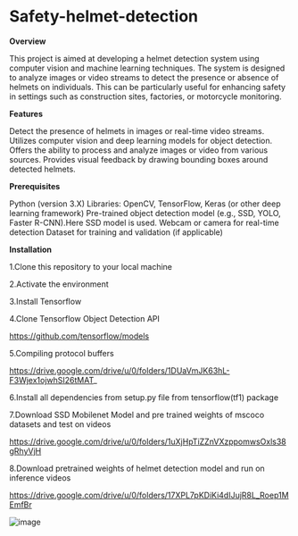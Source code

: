 # Safety-helmet-detection


**Overview**

This project is aimed at developing a helmet detection system using computer vision and machine learning techniques. The system is designed to analyze images or video streams to detect the presence or absence of helmets on individuals. This can be particularly useful for enhancing safety in settings such as construction sites, factories, or motorcycle monitoring.

**Features**

Detect the presence of helmets in images or real-time video streams.
Utilizes computer vision and deep learning models for object detection.
Offers the ability to process and analyze images or video from various sources.
Provides visual feedback by drawing bounding boxes around detected helmets.

**Prerequisites**

Python (version 3.X)
Libraries: OpenCV, TensorFlow, Keras (or other deep learning framework)
Pre-trained object detection model (e.g., SSD, YOLO, Faster R-CNN).Here SSD model is used.
Webcam or camera for real-time detection
Dataset for training and validation (if applicable)

**Installation**

1.Clone this repository to your local machine


2.Activate the environment 

3.Install Tensorflow

4.Clone Tensorflow Object Detection API 

 https://github.com/tensorflow/models
 
5.Compiling protocol buffers

https://drive.google.com/drive/u/0/folders/1DUaVmJK63hL-F3Wjex1ojwhSI26tMAT_

6.Install all dependencies from setup.py file from tensorflow(tf1) package

7.Download SSD Mobilenet Model and pre trained weights of mscoco datasets and test on videos 

https://drive.google.com/drive/u/0/folders/1uXjHpTiZZnVXzppomwsOxls38gRhyVjH

8.Download pretrained weights of helmet detection model and run on inference videos

https://drive.google.com/drive/u/0/folders/17XPL7pKDiKi4dIJujR8L_Roep1MEmfBr


![image](https://github.com/yashika2331/Safety-helmet-detection/assets/83694713/31bf2651-4acb-4696-b615-13ccbcd2a415)



